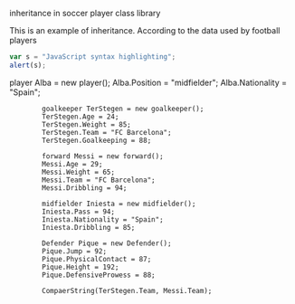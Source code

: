 
 inheritance in soccer player class library
 
 This is an example of inheritance.
 According to the data used by football players
 
 ```javascript
var s = "JavaScript syntax highlighting";
alert(s);
```
 player Alba = new player();
            Alba.Position = "midfielder";
            Alba.Nationality = "Spain";
            
            goalkeeper TerStegen = new goalkeeper();
            TerStegen.Age = 24;
            TerStegen.Weight = 85;
            TerStegen.Team = "FC Barcelona";
            TerStegen.Goalkeeping = 88;

            forward Messi = new forward();
            Messi.Age = 29;
            Messi.Weight = 65;
            Messi.Team = "FC Barcelona";
            Messi.Dribbling = 94;
           
            midfielder Iniesta = new midfielder();
            Iniesta.Pass = 94;
            Iniesta.Nationality = "Spain";
            Iniesta.Dribbling = 85;

            Defender Pique = new Defender();
            Pique.Jump = 92;
            Pique.PhysicalContact = 87;
            Pique.Height = 192;
            Pique.DefensiveProwess = 88;

            CompaerString(TerStegen.Team, Messi.Team);

 
